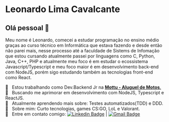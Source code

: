 <!-- ### Hi there 👋 -->

# Leonardo Lima Cavalcante

## Olá pessoal 👋
Meu nome é Leonardo, comecei a estudar programação no ensino médio graças ao curso técnico em Informática que estava fazendo e desde então não parei mais, nesse processo até a faculdade de Sistems de Infomação que estou cursando atualmente passei por linguagens como C, Python, Java, C++, PHP e atualmente meu foco é em estudar o ecossistema Javascript/Typescript e meu foco maior é em desenvolvimento back-end com NodeJS, porém sigo estudando também as tecnologias front-end como React.

 :rocket:  &nbsp; Estou trabalhando como Dev.Backend Jr na [**Mottu - Aluguel de Motos**.](https://mottu.com.br/)
 <br/> :purple_heart: &nbsp; Buscando me aprimorar em desenvolvimento com NodeJS, Typescript e ReactJS.
 <br/> :book: &nbsp; Atualmente aprendendo mais sobre: Testes automatizados(TDD) e DDD.
 <br/> 💬  &nbsp; Sobre mim: Curto tecnologias, games CS:GO, LoL e Valorant.
 <br/> :email: &nbsp; Entre em contato comigo: [![Linkedin Badge](https://img.shields.io/badge/-Leonardo_Lima_Cavalcante-blue?style=flat-square&logo=Linkedin&logoColor=white&link=https://www.linkedin.com/in/leonardo-lima-cavalcante/)](https://www.linkedin.com/in/leonardo-lima-cavalcante/) 
| 
[![Gmail Badge](https://img.shields.io/badge/-leonardo123k@gmail.com-c14438?style=flat-square&logo=Gmail&logoColor=white&link=mailto:leonardo123k@gmail.com)](mailto:leonardo123k@gmail.com)

